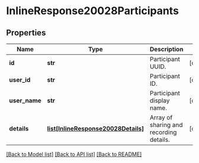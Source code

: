 # InlineResponse20028Participants

## Properties
Name | Type | Description | Notes
------------ | ------------- | ------------- | -------------
**id** | **str** | Participant UUID. | [optional] 
**user_id** | **str** | Participant ID. | [optional] 
**user_name** | **str** | Participant display name. | [optional] 
**details** | [**list[InlineResponse20028Details]**](InlineResponse20028Details.md) | Array of sharing and recording details. | [optional] 

[[Back to Model list]](../README.md#documentation-for-models) [[Back to API list]](../README.md#documentation-for-api-endpoints) [[Back to README]](../README.md)

